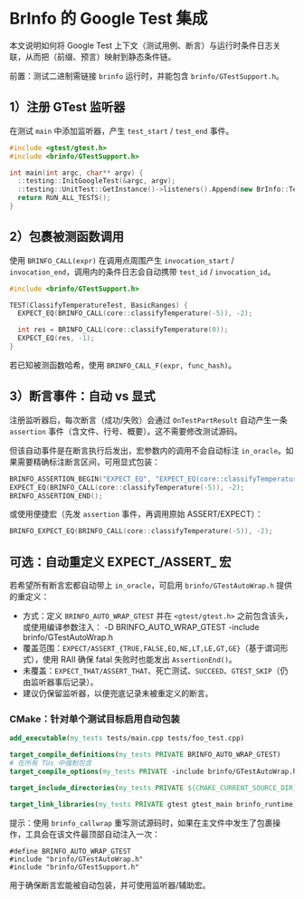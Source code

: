 # BrInfo 的 Google Test 集成

本文说明如何将 Google Test 上下文（测试用例、断言）与运行时条件日志关联，从而把（前缀、预言）映射到静态条件链。

前置：测试二进制需链接 `brinfo` 运行时，并能包含 `brinfo/GTestSupport.h`。

## 1）注册 GTest 监听器

在测试 `main` 中添加监听器，产生 `test_start` / `test_end` 事件。

```c++
#include <gtest/gtest.h>
#include <brinfo/GTestSupport.h>

int main(int argc, char** argv) {
  ::testing::InitGoogleTest(&argc, argv);
  ::testing::UnitTest::GetInstance()->listeners().Append(new BrInfo::Testing::GTestListener());
  return RUN_ALL_TESTS();
}
```

## 2）包裹被测函数调用

使用 `BRINFO_CALL(expr)` 在调用点周围产生 `invocation_start` / `invocation_end`，调用内的条件日志会自动携带 `test_id` / `invocation_id`。

```c++
#include <brinfo/GTestSupport.h>

TEST(ClassifyTemperatureTest, BasicRanges) {
  EXPECT_EQ(BRINFO_CALL(core::classifyTemperature(-5)), -2);

  int res = BRINFO_CALL(core::classifyTemperature(0));
  EXPECT_EQ(res, -1);
}
```

若已知被测函数哈希，使用 `BRINFO_CALL_F(expr, func_hash)`。

## 3）断言事件：自动 vs 显式

注册监听器后，每次断言（成功/失败）会通过 `OnTestPartResult` 自动产生一条 `assertion` 事件（含文件、行号、概要）。这不需要修改测试源码。

但该自动事件是在断言执行后发出，宏参数内的调用不会自动标注 `in_oracle`。如果需要精确标注断言区间，可用显式包装：

```c++
BRINFO_ASSERTION_BEGIN("EXPECT_EQ", "EXPECT_EQ(core::classifyTemperature(-5), -2)");
EXPECT_EQ(BRINFO_CALL(core::classifyTemperature(-5)), -2);
BRINFO_ASSERTION_END();
```

或使用便捷宏（先发 `assertion` 事件，再调用原始 ASSERT/EXPECT）：

```c++
BRINFO_EXPECT_EQ(BRINFO_CALL(core::classifyTemperature(-5)), -2);
```

## 可选：自动重定义 EXPECT_/ASSERT_ 宏

若希望所有断言宏都自动带上 `in_oracle`，可启用 `brinfo/GTestAutoWrap.h` 提供的重定义：

- 方式：定义 `BRINFO_AUTO_WRAP_GTEST` 并在 `<gtest/gtest.h>` 之前包含该头，或使用编译参数注入：
  -D BRINFO_AUTO_WRAP_GTEST
  -include brinfo/GTestAutoWrap.h
- 覆盖范围：`EXPECT/ASSERT_{TRUE,FALSE,EQ,NE,LT,LE,GT,GE}`（基于谓词形式），使用 RAII 确保 fatal 失败时也能发出 `AssertionEnd()`。
- 未覆盖：`EXPECT_THAT/ASSERT_THAT`、死亡测试、`SUCCEED`、`GTEST_SKIP`（仍由监听器事后记录）。
- 建议仍保留监听器，以便兜底记录未被重定义的断言。

### CMake：针对单个测试目标启用自动包装

```cmake
add_executable(my_tests tests/main.cpp tests/foo_test.cpp)

target_compile_definitions(my_tests PRIVATE BRINFO_AUTO_WRAP_GTEST)
# 在所有 TUs 中强制包含
target_compile_options(my_tests PRIVATE -include brinfo/GTestAutoWrap.h)

target_include_directories(my_tests PRIVATE ${CMAKE_CURRENT_SOURCE_DIR}/include)

target_link_libraries(my_tests PRIVATE gtest gtest_main brinfo_runtime)
```

提示：使用 `brinfo_callwrap` 重写测试源码时，如果在主文件中发生了包裹操作，工具会在该文件最顶部自动注入一次：

```
#define BRINFO_AUTO_WRAP_GTEST
#include "brinfo/GTestAutoWrap.h"
#include "brinfo/GTestSupport.h"
```
用于确保断言宏能被自动包装，并可使用监听器/辅助宏。
